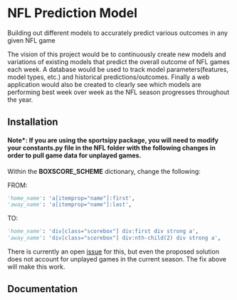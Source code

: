 # NFL Prediction Model
Building out different models to accurately predict various outcomes in any given NFL game


The vision of this project would be to continuously create new models and variations of existing models that predict the overall outcome of NFL games each week. A database would be used to track model parameters(features, model types, etc.) and historical predictions/outcomes. Finally a web application would also be created to clearly see which models are performing best week over week as the NFL season progresses throughout the year. 

## Installation

#### Note*: If you are using the sportsipy package, you will need to modify your constants.py file in the NFL folder with the following changes in order to pull game data for unplayed games.

Within the **BOXSCORE_SCHEME** dictionary, change the following:

FROM:
```python
'home_name': 'a[itemprop="name"]:first',
'away_name': 'a[itemprop="name"]:last',
```
TO:
```python  
'home_name': 'div[class="scorebox"] div:first div strong a',
'away_name': 'div[class="scorebox"] div:nth-child(2) div strong a',
```

There is currently an open [issue](https://github.com/roclark/sportsipy/issues/729) for this, but even the proposed solution does not account for unplayed games in the current season. The fix above will make this work.

## Documentation
